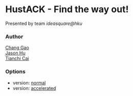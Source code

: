 # HustACK - Find the way out!
Presented by team *ideasquare@hku*

### Author
[Chang Gao](http://www.linkedin.com/in/irsisyphus "linkedin")<br>
[Jason Hu](http://i.cs.hku.hk/~sjhu "homepage")<br>
[Tianchi Cai](https://github.com/Little-Sky "Github")<br>

### Options
 * version: [normal](https://irsisyphus.github.io/HustACK "normal")
 * version: [accelerated](https://irsisyphus.github.io/HustACK/acc "accelerated")
